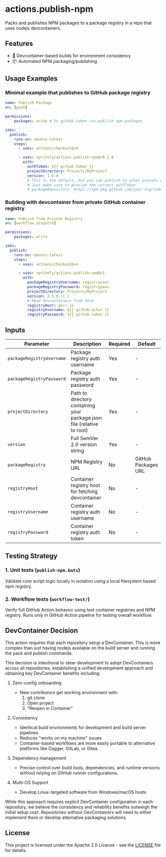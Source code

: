 # actions.publish-npm

Packs and publishes NPM packages to a package registry in a repo that uses nodejs devcontainers.

## Features

- 🐋 Devcontainer-based builds for environment consistency
- 📦 Automated NPM packaging/publishing

## Usage Examples

### Minimal example that publishes to GitHub package registry

```yaml
name: Publish Package
on: [push]

permissions:
    packages: write # So github.token can publish npm packages

jobs:
  publish:
    runs-on: ubuntu-latest
    steps:
      - uses: actions/checkout@v4

      - uses: spritely/actions.publish-npm@v0.1.0
        with:
          authToken: ${{ github.token }}
          projectDirectory: Projects/MyProject
          version: 1.0.0
          # This is the default, but you can publish to other private registries
          # Just make sure to provide the correct authToken
          # packageRepository: https://npm.pkg.github.com/your-org/index.json
```

### Building with devcontainer from private GitHub container registry

```yaml
name: Publish from Private Registry
on: [workflow_dispatch]

permissions:
    packages: write

jobs:
  publish:
    runs-on: ubuntu-latest
    steps:
      - uses: actions/checkout@v4

      - uses: spritely/actions.publish-npm@v1
        with:
          packageRegistryUsername: registryuser
          packageRegistryPassword: registrypass
          projectDirectory: Projects/MyProject
          version: 2.1.0-rc.1
          # Read devcontainers from here
          registryHost: ghcr.io
          registryUsername: ${{ github.actor }}
          registryPassword: ${{ github.token }}
```

## Inputs

| Parameter | Description | Required | Default |
|-----------|-------------|----------|---------|
| `packageRegistryUsername` | Package registry auth username | Yes | - |
| `packageRegistryPassword` | Package registry auth password | Yes | - |
| `projectDirectory` | Path to directory containing your package.json file (relative to root) | Yes | - |
| `version` | Full SemVer 2.0 version string | Yes | - |
| `packageRegistry` | NPM Registry URL | No | GitHub Packages URL |
| `registryHost` | Container registry host for fetching devcontainer | No | - |
| `registryUsername` | Container registry auth username | No | - |
| `registryPassword` | Container registry auth token | No | - |

## Testing Strategy

### 1. Unit tests (`publish-npm.bats`)

Validate core script logic locally in isolation using a local filesystem based npm registry.

### 2. Workflow tests (`workflow-test/`)

Verify full GitHub Action behavior using test container registries and NPM registry. Runs only in GitHub Action pipeline for testing overall workflow.

## DevContainer Decision

This action requires that each repository setup a DevContainer. This is more complex than just having nodejs available on the build server and running the pack and publish commands.

This decision is intentional to steer development to adopt DevContainers across all repositories, establishing a unified development approach and obtaining key DevContainer benefits including:

1. Zero-config onboarding
   - New contributors get working environment with:
     1. git clone
     2. Open project
     3. "Reopen in Container"

2. Consistency
   - Identical build environments for development and build server pipelines
   - Reduces "works on my machine" issues
   - Container-based workflows are more easily portable to alternative platforms like Dagger, GitLab, or Gitea.

3. Dependency management
   - Precise control over build tools, dependencies, and runtime versions without relying on GitHub runner configurations.

4. Multi-OS Support
   - Develop Linux-targeted software from Windows/macOS hosts

While this approach requires explicit DevContainer configuration in each repository, we believe the consistency and reliability benefits outweigh the initial setup cost. Repositories without DevContainers will need to either implement them or develop alternative packaging solutions.

## License

This project is licensed under the Apache 2.0 License - see the [LICENSE](/LICENSE) file for details.
